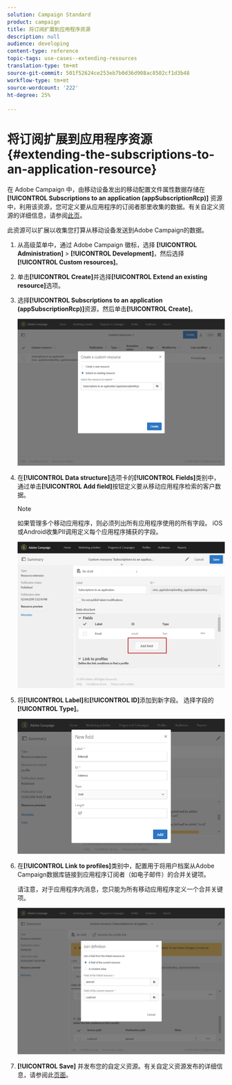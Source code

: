 ```yaml
---
solution: Campaign Standard
product: campaign
title: 将订阅扩展到应用程序资源
description: null
audience: developing
content-type: reference
topic-tags: use-cases--extending-resources
translation-type: tm+mt
source-git-commit: 501f52624ce253eb7b0d36d908ac8502cf1d3b48
workflow-type: tm+mt
source-wordcount: '222'
ht-degree: 25%

---
```



# 将订阅扩展到应用程序资源{#extending-the-subscriptions-to-an-application-resource}

在 Adobe Campaign 中，由移动设备发出的移动配置文件属性数据存储在 **[!UICONTROL Subscriptions to an application (appSubscriptionRcp)]** 资源中，利用该资源，您可定义要从应用程序的订阅者那里收集的数据。有关自定义资源的详细信息，请参阅[此页](../../developing/using/key-steps-to-add-a-resource.md)。

此资源可以扩展以收集您打算从移动设备发送到Adobe Campaign的数据。

1. 从高级菜单中，通过 Adobe Campaign 徽标，选择 **[!UICONTROL Administration]** > **[!UICONTROL Development]**，然后选择 **[!UICONTROL Custom resources]**。
1. 单击&#x200B;**[!UICONTROL Create]**&#x200B;并选择&#x200B;**[!UICONTROL Extend an existing resource]**&#x200B;选项。
1. 选择&#x200B;**[!UICONTROL Subscriptions to an application (appSubscriptionRcp)]**&#x200B;资源，然后单击&#x200B;**[!UICONTROL Create]**。

   ![](assets/in_app_personal_data_4.png)

1. 在&#x200B;**[!UICONTROL Data structure]**&#x200B;选项卡的&#x200B;**[!UICONTROL Fields]**&#x200B;类别中，通过单击&#x200B;**[!UICONTROL Add field]**&#x200B;按钮定义要从移动应用程序检索的客户数据。

   >[!NOTE]
   >
   >如果管理多个移动应用程序，则必须列出所有应用程序使用的所有字段。 iOS或Android收集PII调用定义每个应用程序捕获的字段。

   ![](assets/in_app_personal_data.png)

1. 将&#x200B;**[!UICONTROL Label]**&#x200B;和&#x200B;**[!UICONTROL ID]**&#x200B;添加到新字段。 选择字段的&#x200B;**[!UICONTROL Type]**。

   ![](assets/schema_extension_uc9.png)

1. 在&#x200B;**[!UICONTROL Link to profiles]**&#x200B;类别中，配置用于将用户档案从Adobe Campaign数据库链接到应用程序订阅者（如电子邮件）的合并关键项。

   请注意，对于应用程序内消息，您只能为所有移动应用程序定义一个合并关键项。

   ![](assets/in_app_personal_data_3.png)

1. **[!UICONTROL Save]** 并发布您的自定义资源。有关自定义资源发布的详细信息，请参阅此[页面](../../developing/using/updating-the-database-structure.md#publishing-a-custom-resource)。

